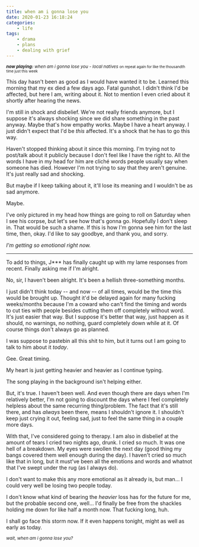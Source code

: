 ```yaml
---
title: when am i gonna lose you
date: 2020-01-23 16:18:24
categories:
    - life
tags:
    - drama
    - plans
    - dealing with grief
---
```


<small>_**now playing:** when am i gonna lose you - local natives_
<small>on repeat again for like the thousandth time just this week</small></small>

This day hasn't been as good as I would have wanted it to be. <!--more -->
Learned this morning that my ex died a few days ago. Fatal gunshot.
I didn't think I'd be affected, but here I am, writing about it. Not to mention I even cried about it shortly after hearing the news.

I'm still in shock and disbelief. We're not really friends anymore, but I suppose it's always shocking since we did share something in the past anyway. Maybe that's how empathy works. Maybe I have a heart anyway. I just didn't expect that I'd be _this_ affected. It's a shock that he has to go this way.

Haven't stopped thinking about it since this morning. I'm trying not to post/talk about it publicly because I don't feel like I have the right to. All the words I have in my head for him are cliché words people usually say when someone has died. 
However I'm not trying to say that they aren't genuine. It's just really sad and shocking.

But maybe if I keep talking about it, it'll lose its meaning and I wouldn't be as sad anymore.

Maybe.

I've only pictured in my head how things are going to roll on Saturday when I see his corpse, but let's see how that's gonna go.
Hopefully I don't sleep in. That would be such a shame.
If this is how I'm gonna see him for the last time, then, okay.
I'd like to say goodbye, and thank you, and sorry.

_I'm getting so emotional right now._

---

To add to things, J*** has finally caught up with my lame responses from recent. Finally asking me if I'm alright.

No, sir, I haven't been alright. It's been a hellish three-something months.

I just didn't think today -- and now -- of all times, would be the time this would be brought up. Thought it'd be delayed again for many fucking weeks/months because I'm a coward who can't find the timing and words to cut ties with people besides cutting them off completely without word. It's just easier that way.
But I suppose it's better that way, just happen as it should, no warnings, no nothing, guard completely down while at it. Of course things don't always go as planned.

I was suppose to pastebin all this shit to him, but it turns out I am going to talk to him about it _today_. 

Gee. Great timing.

My heart is just getting heavier and heavier as I continue typing.

The song playing in the background isn't helping either.

But, it's true. I haven't been well. And even though there are days when I'm relatively better, I'm not going to discount the days where I feel completely helpless about the same recurring thing/problem. The fact that it's still there, and has _always_ been there, means I shouldn't ignore it. I shouldn't keep just crying it out, feeling sad, just to feel the same thing in a couple more days.

With that, I've considered going to therapy. I am also in disbelief at the amount of tears I cried two nights ago, drunk. I cried so much. It was one hell of a breakdown. My eyes were swollen the next day (good thing my bangs covered them well enough during the day). I haven't cried so much like that in long, but it must've been all the emotions and words and whatnot that I've swept under the rug (as I always do).


I don't want to make this any more emotional as it already is, but man... I could very well be losing two people today.

I don't know what kind of bearing the _heavier_ loss has for the future for me, but the probable second one, well...
I'd finally be free from the shackles holding me down for like half a month now. That fucking long, huh.

I shall go face this storm now. If it even happens tonight, might as well as early as today.



<small>_wait, when am i gonna lose you?_</small>
